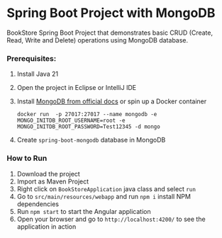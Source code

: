# Spring Boot Project with MongoDB

BookStore Spring Boot Project that demonstrates basic CRUD (Create, Read, Write and Delete) operations
using MongoDB database.

### Prerequisites:

1. Install Java 21
2. Open the project in Eclipse or IntelliJ IDE
3. Install [MongoDB from official docs](https://docs.mongodb.com/manual/installation/) or spin up a Docker container

      ```
      docker run  -p 27017:27017 --name mongodb -e MONGO_INITDB_ROOT_USERNAME=root -e MONGO_INITDB_ROOT_PASSWORD=Test12345 -d mongo
      ```

4. Create `spring-boot-mongodb` database in MongoDB

### How to Run

1. Download the project
2. Import as Maven Project
3. Right click on `BookStoreApplication` java class and select `run`
4. Go to  `src/main/resources/webapp` and run `npm i` install NPM dependencies
5. Run `npm start` to start the Angular application
6. Open your browser and go to `http://localhost:4200/` to see the application in action